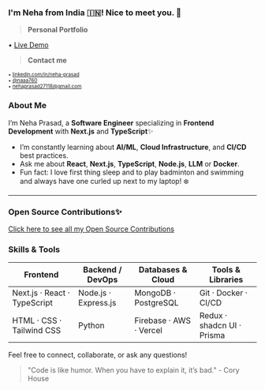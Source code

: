 ### I'm Neha from India 🇮🇳! Nice to meet you. 👋

> **Personal Portfolio**

• [Live Demo](https://neha-portfolio-liart.vercel.app/)

> **Contact me**

<p style="font-size: 10px;">
• <a href="https://www.linkedin.com/in/neha-prasad-92499821b/">linkedin.com/in/neha-prasad</a><br>
• <a href="https://x.com/nehaaaa_6">@naaa760</a><br>
• <a href="mailto:nehaprasad27118@gmail.com">nehaprasad27118@gmail.com</a>
</p>


### About Me

I’m Neha Prasad, a **Software Engineer** specializing in **Frontend Development** with **Next.js** and **TypeScript**✨

*  I’m constantly learning about **AI/ML**, **Cloud Infrastructure**, and **CI/CD** best practices.
*  Ask me about **React**, **Next.js**, **TypeScript**, **Node.js**, **LLM** or **Docker**.
*  Fun fact: I love first thing sleep and to play badminton and swimming and always have one curled up next to my laptop! ❄️

---

### Open Source Contributions✨

[Click here to see all my Open Source Contributions](./contributions.md)

### Skills & Tools

| Frontend                     | Backend / DevOps     | Databases & Cloud       | Tools & Libraries          |
| ---------------------------- | -------------------- | ----------------------- | -------------------------- |
| Next.js · React · TypeScript | Node.js · Express.js | MongoDB · PostgreSQL    | Git · Docker · CI/CD       |
| HTML · CSS · Tailwind CSS    | Python               | Firebase · AWS · Vercel | Redux · shadcn UI · Prisma |



Feel free to connect, collaborate, or ask any questions!

> "Code is like humor. When you have to explain it, it’s bad." - Cory House
